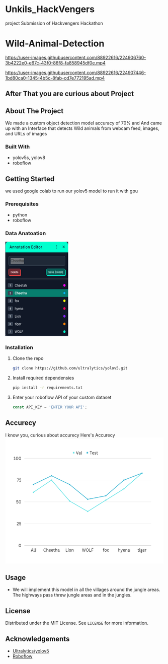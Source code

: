 # Unkils_HackVengers
project Submission of Hackvengers Hackathon
# Wild-Animal-Detection



https://user-images.githubusercontent.com/88922616/224906760-3b4222e0-e67c-43f0-86f8-fa858945df0e.mp4


https://user-images.githubusercontent.com/88922616/224907446-1bd80ca0-1345-4b5c-8fab-cd7e772195ad.mp4





## After That you are curious about Project 


<!-- ABOUT THE PROJECT -->
## About The Project
We made a custom object detection model accuracy of 70% and And came up with an Interface that detects Wild animals  from webcam feed, images, and URLs of images   

### Built With

* yolov5s, yolov8
* roboflow


<!-- GETTING STARTED -->
## Getting Started

we used google colab to run our yolov5 model to run it with gpu

### Prerequisites

* python
* roboflow

### Data Anatoation
<img src="SS/classes.png" alt="class" width="200" height="300"/>

### Installation

1. Clone the repo
   ```sh
   git clone https://github.com/ultralytics/yolov5.git
   ```
2. Install required dependensies
   ```sh
   pip install -r requirements.txt
   ```
4. Enter your roboflow API of your custom dataset
   ```js
   const API_KEY = 'ENTER YOUR API';
   ```


## Accurecy
I know you, curious about accurecy Here's Accurecy
<img src="SS/Accu.png" alt="Accurecy" width="700" height="400"/>


<!-- USAGE EXAMPLES -->
## Usage

* We will implement this model in all the villages around the jungle areas. The highways pass threw jungle areas and in the jungles.




<!-- LICENSE -->
## License

Distributed under the MIT License. See `LICENSE` for more information.


<!-- ACKNOWLEDGEMENTS -->
## Acknowledgements
* [Ultralytics/yolov5](https://github.com/ultralytics/yolov5)
* [Roboflow](https://roboflow.com/)
